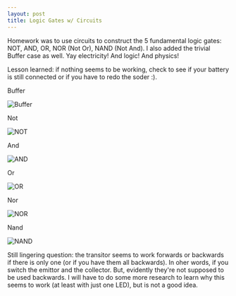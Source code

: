 ```yaml
---
layout: post
title: Logic Gates w/ Circuits
---
```


Homework was to use circuits to construct the 5 fundamental logic gates: NOT, AND, OR, NOR (Not Or), NAND (Not And).  I also added the trivial Buffer case as well. Yay electricity!  And logic!  And physics!

Lesson learned: if nothing seems to be working, check to see if your battery is still connected or if you have to redo the soder :). 


Buffer

![Buffer](https://lh6.googleusercontent.com/-_DwpOsuWxPw/VEcQH1OEpWI/AAAAAAAAYyQ/ZbB2TUQqp0E/w320-h180-no/14%2B-%2B1)


Not

![NOT](https://lh5.googleusercontent.com/-7HEtBnI-vDM/VEcQH8JTjVI/AAAAAAAAYyg/4x4xDhMbP44/w320-h180-no/14%2B-%2B3)


And

![AND](https://lh6.googleusercontent.com/-5dqqcUfLpfs/VEcQHzxsQwI/AAAAAAAAYyA/OxDuBsCJPok/w320-h180-no/14%2B-%2B2)


Or

![OR](https://lh6.googleusercontent.com/-_WxY1WcTKpo/VEcQH6nkBTI/AAAAAAAAYyA/p6Iulm4ROHI/w320-h180-no/14%2B-%2B4)


Nor

![NOR](https://lh6.googleusercontent.com/-cYG5Ntw8-40/VEcS7kwP_aI/AAAAAAAAYzQ/1gaYgajV3uA/w1091-h614-no/IMG_20141021_200043572_HDR.jpg)


Nand

![NAND](https://lh4.googleusercontent.com/-ZUVOs9Ne0po/VEcS6TOcVvI/AAAAAAAAYy4/jdsDVDD73JU/w1091-h614-no/IMG_20141021_195655637.jpg)

Still lingering question: the transitor seems to work forwards or backwards if there is only one (or if you have them all backwards).  In oher words, if you switch the emittor and the collector. But, evidently they're not supposed to be used backwards. I will have to do some more research to learn why this seems to work (at least with just one LED), but is not a good idea. 
